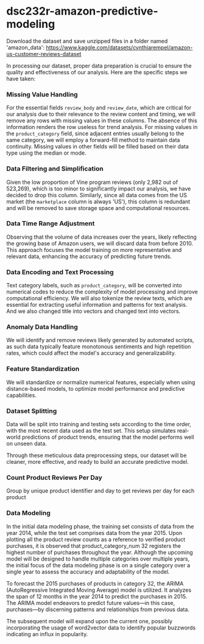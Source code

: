 # dsc232r-amazon-predictive-modeling

Download the dataset and save unzipped files in a folder named 'amazon_data':
https://www.kaggle.com/datasets/cynthiarempel/amazon-us-customer-reviews-dataset

In processing our dataset, proper data preparation is crucial to ensure the quality and effectiveness of our analysis. Here are the specific steps we have taken:

### Missing Value Handling
For the essential fields `review_body` and `review_date`, which are critical for our analysis due to their relevance to the review content and timing, we will remove any rows with missing values in these columns. The absence of this information renders the row useless for trend analysis. For missing values in the `product_category` field, since adjacent entries usually belong to the same category, we will employ a forward-fill method to maintain data continuity. Missing values in other fields will be filled based on their data type using the median or mode.

### Data Filtering and Simplification
Given the low proportion of Vine program reviews (only 2,982 out of 523,269), which is too minor to significantly impact our analysis, we have decided to drop this column. Similarly, since all data comes from the US market (the `marketplace` column is always 'US'), this column is redundant and will be removed to save storage space and computational resources.

### Data Time Range Adjustment
Observing that the volume of data increases over the years, likely reflecting the growing base of Amazon users, we will discard data from before 2010. This approach focuses the model training on more representative and relevant data, enhancing the accuracy of predicting future trends.

### Data Encoding and Text Processing
Text category labels, such as `product_category`, will be converted into numerical codes to reduce the complexity of model processing and improve computational efficiency. We will also tokenize the review texts, which are essential for extracting useful information and patterns for text analysis. And we also changed title into vectors and changed text into vectors.

### Anomaly Data Handling
We will identify and remove reviews likely generated by automated scripts, as such data typically feature monotonous sentiments and high repetition rates, which could affect the model's accuracy and generalizability.

### Feature Standardization
We will standardize or normalize numerical features, especially when using distance-based models, to optimize model performance and predictive capabilities.

### Dataset Splitting
Data will be split into training and testing sets according to the time order, with the most recent data used as the test set. This setup simulates real-world predictions of product trends, ensuring that the model performs well on unseen data.

Through these meticulous data preprocessing steps, our dataset will be cleaner, more effective, and ready to build an accurate predictive model.

### Count Product Reviews Per Day
Group by unique product identifier and day to get reviews per day for each product

### Data Modeling 
In the initial data modeling phase, the training set consists of data from the year 2014, while the test set comprises data from the year 2015. Upon plotting all the product review counts as a reference to verified product purchases, it is observed that product_category_num 32 registers the highest number of purchases throughout the year. Although the upcoming model will be designed to handle multiple categories over multiple years, the initial focus of the data modeling phase is on a single category over a single year to assess the accuracy and adaptability of the model.

To forecast the 2015 purchases of products in category 32, the ARIMA (AutoRegressive Integrated Moving Average) model is utilized. It analyzes the span of 12 months in the year 2014 to predict the purchases in 2015. The ARIMA model endeavors to predict future values—in this case, purchases—by discerning patterns and relationships from previous data.

The subsequent model will expand upon the current one, possibly incorporating the usage of word2vector data to identify popular buzzwords indicating an influx in popularity.
